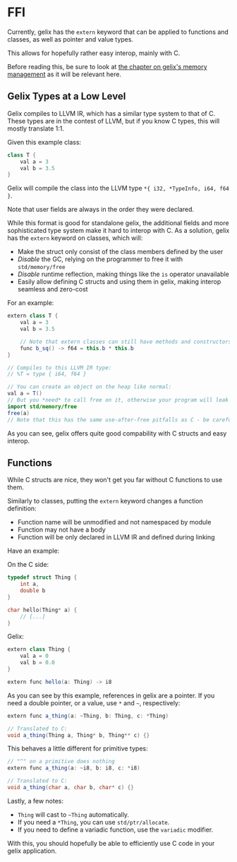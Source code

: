 # FFI

Currently, gelix has the `extern` keyword that can be applied to 
functions and classes, as well as pointer and value types.

This allows for hopefully rather easy interop, mainly with C.

Before reading this, be sure to look at [the chapter on gelix's memory management](memory.md)
as it will be relevant here.

## Gelix Types at a Low Level

Gelix compiles to LLVM IR, which has a similar type system to that of C.
These types are in the contest of LLVM, but if you know C types, this will
mostly translate 1:1.

Given this example class:

``` java
class T {
    val a = 3
    val b = 3.5
}
```

Gelix will compile the class into the LLVM type `*{ i32, *TypeInfo, i64, f64 }`.

Note that user fields are always in the order they were declared.

While this format is good for standalone gelix, the additional fields and more
sophisticated type system make it hard to interop with C. As a solution, 
gelix has the `extern` keyword on classes, which will:

- Make the struct only consist of the class members defined by the user
- *Disable* the GC, relying on the programmer to free it with `std/memory/free`
- *Disable* runtime reflection, making things like the `is` operator unavailable
- Easily allow defining C structs and using them in gelix, making interop seamless and zero-cost

For an example:

```java
extern class T {
    val a = 3
    val b = 3.5

    // Note that extern classes can still have methods and constructors!
    func b_sq() -> f64 = this.b * this.b
}

// Compiles to this LLVM IR type:
// %T = type { i64, f64 }

// You can create an object on the heap like normal:
val a = T()
// But you *need* to call free on it, otherwise your program will leak memory!
import std/memory/free
free(a)
// Note that this has the same use-after-free pitfalls as C - be careful!
```

As you can see, gelix offers quite good compability with C structs and easy interop.

## Functions

While C structs are nice, they won't get you far without C functions to use them.

Similarly to classes, putting the `extern` keyword changes a function definition:

- Function name will be unmodified and not namespaced by module
- Function may not have a body
- Function will be only declared in LLVM IR and defined during linking

Have an example:

On the C side:

```c
typedef struct Thing {
    int a,
    double b
}

char hello(Thing* a) {
    // [...]
}
```

Gelix:

```java
extern class Thing {
    val a = 0
    val b = 0.0
}

extern func hello(a: Thing) -> i8
```

As you can see by this example, references in gelix are a pointer.
If you need a double pointer, or a value, use `*` and `~`, respectively:

```java
extern func a_thing(a: ~Thing, b: Thing, c: *Thing)

// Translated to C:
void a_thing(Thing a, Thing* b, Thing** c) {}
```

This behaves a little different for primitive types:

```java
// "^" on a primitive does nothing
extern func a_thing(a: ~i8, b: i8, c: *i8)

// Translated to C:
void a_thing(char a, char b, char* c) {}
```

Lastly, a few notes:

- `Thing` will cast to `~Thing` automatically.
- If you need a `*Thing`, you can use `std/ptr/allocate`.
- If you need to define a variadic function, use the `variadic` modifier.

With this, you should hopefully be able to efficiently use C code in your
gelix application.